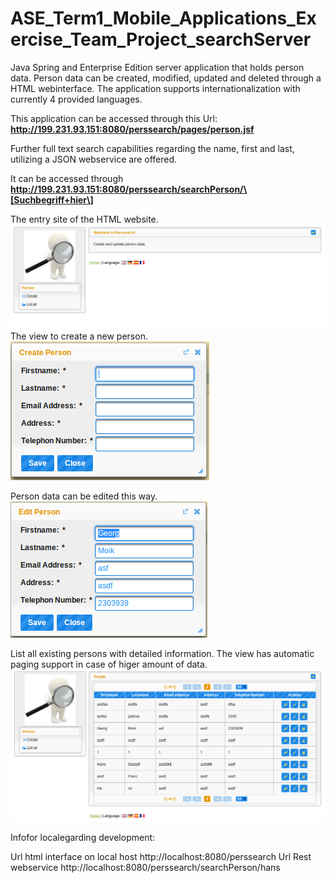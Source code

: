 ASE_Term1_Mobile_Applications_Exercise_Team_Project_searchServer
================================================================

Java Spring and Enterprise Edition server application that holds person data.
Person data can be created, modified, updated and deleted through a HTML webinterface.
The application supports internationalization with currently 4 provided languages.

This application can be accessed through this Url: **http://199.231.93.151:8080/perssearch/pages/person.jsf**

Further full text search capabilities regarding the name, first and last, utilizing a JSON webservice are offered.

It can be accessed through **http://199.231.93.151:8080/perssearch/searchPerson/\[Suchbegriff+hier\]**



The entry site of the HTML website.  
![Startseite](/screenshots/entry.png)
The view to create a new person.  
![Startseite](/screenshots/create.png)

Person data can be edited this way.  
![Startseite](/screenshots/edit.png)

List all existing persons with detailed information.
The view has automatic paging support in case of higer amount of data.  
![Startseite](/screenshots/listall.png)


  
Infofor localegarding development:

Url html interface on local host http://localhost:8080/perssearch
Url Rest webservice http://localhost:8080/perssearch/searchPerson/hans

